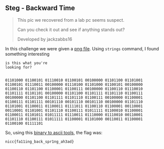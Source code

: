 ## Steg - Backward Time
> This pic we recovered from a lab pc seems suspect.
> 
> Can you check it out and see if anything stands out?
> 
> Developed by jackzabbs16

In this challenge we were given a [png file](assets/time_backwards.png). Using `strings` command, I found something interesting <br />
```
is this what you're
looking for?


01101000 01100101 01110010 01100101 00100000 01101100 01101001 01100101 01110011 00100000 01110100 01101000 01100101 00100000 01100110 01101100 01100001 01100111 00100000 01100110 01110010 01101111 01101101 00100000 01101100 01101111 01101110 01100111 00100000 01101100 01101111 01101110 01100111 00100000 01100001 01100111 01101111 00101110 00101110 00101110 00100000 01101110 01101001 01100011 01100011 01111011 01100110 01100001 00110001 00110001 01101001 01101110 01100111 01011111 01100010 01100001 01100011 01101011 01011111 01110011 01110000 01110010 00110001 01101110 01100111 01011111 01100001 01101000 00110011 01100001 01100100 01111101
```
So, using this [binary to ascii tools](https://www.binaryhexconverter.com/binary-to-ascii-text-converter), the flag was:
```
nicc{fa11ing_back_spr1ng_ah3ad}
```